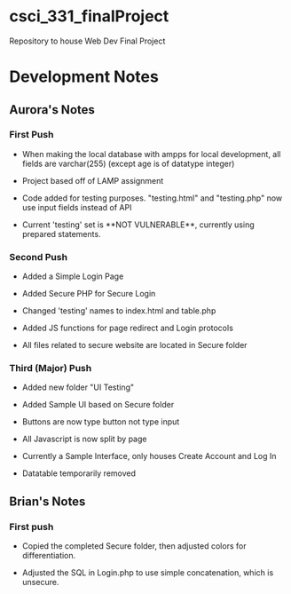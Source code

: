 # csci_331_finalProject
Repository to house Web Dev Final Project

# Development Notes
## Aurora's Notes
### First Push
- <p>When making the local database with ampps for local development, all fields are varchar(255) (except age is of datatype integer)</p>
- <p>Project based off of LAMP assignment</p>
- <p>Code added for testing purposes. "testing.html" and "testing.php" now use input fields instead of API</p>
- <p>Current 'testing' set is **NOT VULNERABLE**, currently using prepared statements. </p> 

### Second Push
- <p>Added a Simple Login Page</p>
- <p>Added Secure PHP for Secure Login</p>
- <p>Changed 'testing' names to index.html and table.php</p>
- <p>Added JS functions for page redirect and Login protocols</p>
- <p>All files related to secure website are located in Secure folder</p>

### Third (Major) Push
- <p>Added new folder "UI Testing"</p>
- <p>Added Sample UI based on Secure folder</p>
- <p>Buttons are now type button not type input</p>
- <p>All Javascript is now split by page</p>
- <p>Currently a Sample Interface, only houses Create Account and Log In</p>
- <p>Datatable temporarily removed</p>

## Brian's Notes
### First push
- <p>Copied the completed Secure folder, then adjusted colors for differentiation.</p>
- <p>Adjusted the SQL in Login.php to use simple concatenation, which is unsecure.</p>

